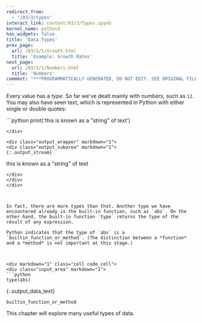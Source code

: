 ```yaml
---
redirect_from:
  - "/03/3/types"
interact_link: content/03/3/Types.ipynb
kernel_name: python3
has_widgets: false
title: 'Data Types'
prev_page:
  url: /03/2/1/Growth.html
  title: 'Example: Growth Rates'
next_page:
  url: /03/3/1/Numbers.html
  title: 'Numbers'
comment: "***PROGRAMMATICALLY GENERATED, DO NOT EDIT. SEE ORIGINAL FILES IN /content***"
---
```

Every value has a _type_. So far we've dealt mainly with numbers, such as `12`. You may also have seen text, which is represented in Python with either single or double quotes:



<div markdown="1" class="cell code_cell">
<div class="input_area" markdown="1">
```python
print('this is known as a "string" of text')

```
</div>

<div class="output_wrapper" markdown="1">
<div class="output_subarea" markdown="1">
{:.output_stream}
```
this is known as a "string" of text
```
</div>
</div>
</div>



In fact, there are more types than that. Another type we have encountered already is the built-in function, such as `abs`. On the other hand, the built-in function `type` returns the type of the result of any expression.

Python indicates that the type of `abs` is a `builtin_function_or_method`. (The distinction between a *function* and a *method* is not important at this stage.)



<div markdown="1" class="cell code_cell">
<div class="input_area" markdown="1">
```python
type(abs)

```
</div>

<div class="output_wrapper" markdown="1">
<div class="output_subarea" markdown="1">


{:.output_data_text}
```
builtin_function_or_method
```


</div>
</div>
</div>



This chapter will explore many useful types of data.

